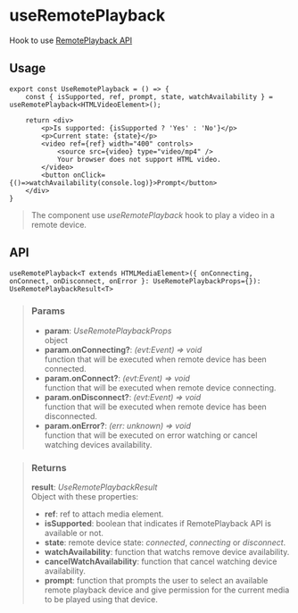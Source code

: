 # useRemotePlayback
Hook to use [RemotePlayback API](https://developer.mozilla.org/en-US/docs/Web/API/RemotePlayback)

## Usage

```tsx
export const UseRemotePlayback = () => {
	const { isSupported, ref, prompt, state, watchAvailability } = useRemotePlayback<HTMLVideoElement>();

	return <div>
		<p>Is supported: {isSupported ? 'Yes' : 'No'}</p>
		<p>Current state: {state}</p>
		<video ref={ref} width="400" controls>
			<source src={video} type="video/mp4" />
			Your browser does not support HTML video.
		</video>
		<button onClick={()=>watchAvailability(console.log)}>Prompt</button>
	</div>
}
```

> The component use _useRemotePlayback_ hook to play a video in a remote device.


## API

```tsx
useRemotePlayback<T extends HTMLMediaElement>({ onConnecting, onConnect, onDisconnect, onError }: UseRemotePlaybackProps={}): UseRemotePlaybackResult<T>
```

> ### Params
>
> - __param__: _UseRemotePlaybackProps_  
object
> - __param.onConnecting?__: _(evt:Event) => void_  
function that will be executed when remote device has been connected.
> - __param.onConnect?__: _(evt:Event) => void_  
function that will be executed when remote device connecting.
> - __param.onDisconnect?__: _(evt:Event) => void_  
function that will be executed when remote device has been disconnected.
> - __param.onError?__: _(err: unknown) => void_  
function that will be executed on error watching or cancel watching devices availability.
>

> ### Returns
>
> __result__:  _UseRemotePlaybackResult_  
> Object with these properties:
> - __ref__: ref to attach media element.
> - __isSupported__: boolean that indicates if RemotePlayback API is available or not.
> - __state__: remote device state: _connected_, _connecting_ or _disconnect_.
> - __watchAvailability__: function that watchs remove device availability.
> - __cancelWatchAvailability__: function that cancel watching device availability.
> - __prompt__: function that prompts the user to select an available remote playback device and give permission for the current media to be played using that device.
>